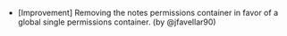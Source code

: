 - [Improvement] Removing the notes permissions container in favor of a global single permissions container. (by @jfavellar90)
